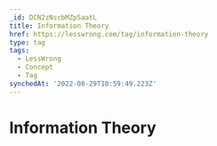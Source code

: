 ```yaml
---
_id: DCN2zNscbMZp5aatL
title: Information Theory
href: https://lesswrong.com/tag/information-theory
type: tag
tags:
  - LessWrong
  - Concept
  - Tag
synchedAt: '2022-08-29T10:59:49.223Z'
---
```

# Information Theory

